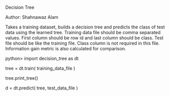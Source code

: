 Decision Tree

Author: Shahnawaz Alam

Takes a training dataset, builds a decision tree and predicts the class of test data using the learned tree.
Training data file should be comma separated values. First column should be row id and last
column should be class.
Test file should be like the training file. Class column is not required in this file.
Information gain metric is also calculated for comparison.

python> import decision_tree as dt

tree = dt.train( training_data_file )
  
tree.print_tree()

d = dt.predict( tree, test_data_file )
  
